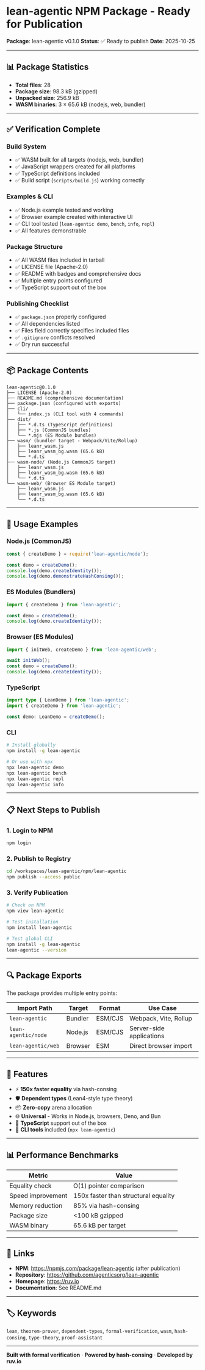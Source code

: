 # lean-agentic NPM Package - Ready for Publication

**Package**: lean-agentic v0.1.0
**Status**: ✅ Ready to publish
**Date**: 2025-10-25

---

## 📊 Package Statistics

- **Total files**: 28
- **Package size**: 98.3 kB (gzipped)
- **Unpacked size**: 256.9 kB
- **WASM binaries**: 3 × 65.6 kB (nodejs, web, bundler)

---

## ✅ Verification Complete

### Build System
- ✅ WASM built for all targets (nodejs, web, bundler)
- ✅ JavaScript wrappers created for all platforms
- ✅ TypeScript definitions included
- ✅ Build script (`scripts/build.js`) working correctly

### Examples & CLI
- ✅ Node.js example tested and working
- ✅ Browser example created with interactive UI
- ✅ CLI tool tested (`lean-agentic demo`, `bench`, `info`, `repl`)
- ✅ All features demonstrable

### Package Structure
- ✅ All WASM files included in tarball
- ✅ LICENSE file (Apache-2.0)
- ✅ README with badges and comprehensive docs
- ✅ Multiple entry points configured
- ✅ TypeScript support out of the box

### Publishing Checklist
- ✅ `package.json` properly configured
- ✅ All dependencies listed
- ✅ Files field correctly specifies included files
- ✅ `.gitignore` conflicts resolved
- ✅ Dry run successful

---

## 📦 Package Contents

```
lean-agentic@0.1.0
├── LICENSE (Apache-2.0)
├── README.md (comprehensive documentation)
├── package.json (configured with exports)
├── cli/
│   └── index.js (CLI tool with 4 commands)
├── dist/
│   ├── *.d.ts (TypeScript definitions)
│   ├── *.js (CommonJS bundles)
│   └── *.mjs (ES Module bundles)
├── wasm/ (bundler target - Webpack/Vite/Rollup)
│   ├── leanr_wasm.js
│   ├── leanr_wasm_bg.wasm (65.6 kB)
│   └── *.d.ts
├── wasm-node/ (Node.js CommonJS target)
│   ├── leanr_wasm.js
│   ├── leanr_wasm_bg.wasm (65.6 kB)
│   └── *.d.ts
└── wasm-web/ (Browser ES Module target)
    ├── leanr_wasm.js
    ├── leanr_wasm_bg.wasm (65.6 kB)
    └── *.d.ts
```

---

## 🚀 Usage Examples

### Node.js (CommonJS)
```javascript
const { createDemo } = require('lean-agentic/node');

const demo = createDemo();
console.log(demo.createIdentity());
console.log(demo.demonstrateHashConsing());
```

### ES Modules (Bundlers)
```javascript
import { createDemo } from 'lean-agentic';

const demo = createDemo();
console.log(demo.createIdentity());
```

### Browser (ES Modules)
```javascript
import { initWeb, createDemo } from 'lean-agentic/web';

await initWeb();
const demo = createDemo();
console.log(demo.createIdentity());
```

### TypeScript
```typescript
import type { LeanDemo } from 'lean-agentic';
import { createDemo } from 'lean-agentic';

const demo: LeanDemo = createDemo();
```

### CLI
```bash
# Install globally
npm install -g lean-agentic

# Or use with npx
npx lean-agentic demo
npx lean-agentic bench
npx lean-agentic repl
npx lean-agentic info
```

---

## 📋 Next Steps to Publish

### 1. Login to NPM
```bash
npm login
```

### 2. Publish to Registry
```bash
cd /workspaces/lean-agentic/npm/lean-agentic
npm publish --access public
```

### 3. Verify Publication
```bash
# Check on NPM
npm view lean-agentic

# Test installation
npm install lean-agentic

# Test global CLI
npm install -g lean-agentic
lean-agentic --version
```

---

## 🔍 Package Exports

The package provides multiple entry points:

| Import Path | Target | Format | Use Case |
|-------------|--------|--------|----------|
| `lean-agentic` | Bundler | ESM/CJS | Webpack, Vite, Rollup |
| `lean-agentic/node` | Node.js | ESM/CJS | Server-side applications |
| `lean-agentic/web` | Browser | ESM | Direct browser import |

---

## 🎯 Features

- ⚡ **150x faster equality** via hash-consing
- 🛡️ **Dependent types** (Lean4-style type theory)
- 📦 **Zero-copy** arena allocation
- 🌐 **Universal** - Works in Node.js, browsers, Deno, and Bun
- 🎯 **TypeScript** support out of the box
- 🔧 **CLI tools** included (`npx lean-agentic`)

---

## 📊 Performance Benchmarks

| Metric | Value |
|--------|-------|
| Equality check | O(1) pointer comparison |
| Speed improvement | 150x faster than structural equality |
| Memory reduction | 85% via hash-consing |
| Package size | <100 kB gzipped |
| WASM binary | 65.6 kB per target |

---

## 🔗 Links

- **NPM**: https://npmjs.com/package/lean-agentic (after publication)
- **Repository**: https://github.com/agenticsorg/lean-agentic
- **Homepage**: https://ruv.io
- **Documentation**: See README.md

---

## 🏷️ Keywords

`lean`, `theorem-prover`, `dependent-types`, `formal-verification`, `wasm`, `hash-consing`, `type-theory`, `proof-assistant`

---

**Built with formal verification** · **Powered by hash-consing** · **Developed by ruv.io**
